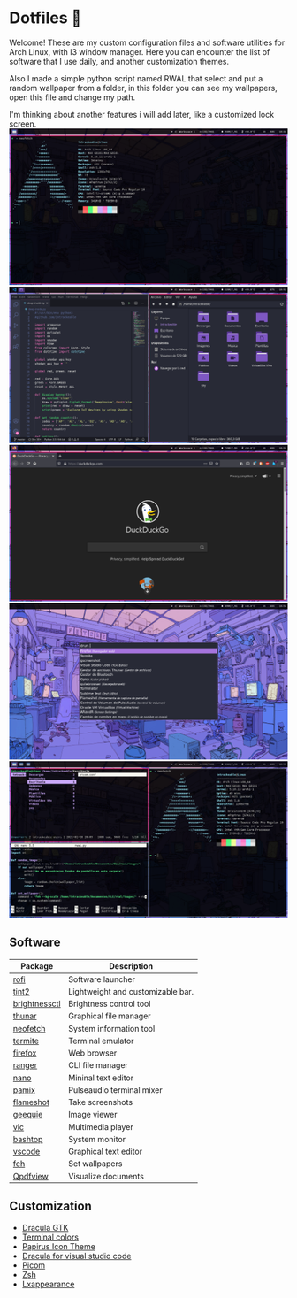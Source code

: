 # Dotfiles 🐧
Welcome! These are my custom configuration files and software utilities for Arch Linux, with I3 window manager.
Here you can encounter the list of software that I use daily, and another customization themes.

Also I made a simple python script named RWAL that select and put a random wallpaper from a folder, in this folder you can see my wallpapers, open this file and change my path.

I'm thinking about another features i will add later, like a customized lock screen. 
![Screenshot](/Screenshots/1.png)
![Screenshot](/Screenshots/2.png)
![Screenshot](/Screenshots/3.png)
![Screenshot](/Screenshots/4.png)
![Screenshot](/Screenshots/5.png)

## Software
Package                                        |            Description                |
-----------------------------------------------|---------------------------------------|
[rofi](https://wiki.archlinux.org/index.php/Rofi)|Software launcher                     |
[tint2](https://wiki.archlinux.org/index.php/Tint2)|Lightweight and customizable bar.  |
[brightnessctl](https://aur.archlinux.org/packages/brightnessctl-git/)|Brightness control tool|
[thunar](https://wiki.archlinux.org/index.php/Thunar)|Graphical file manager|
[neofetch](https://github.com/dylanaraps/neofetch)|System information tool|
[termite](https://wiki.archlinux.org/index.php/Termite)|Terminal emulator|
[firefox](https://wiki.archlinux.org/index.php/Firefox)|Web browser|
[ranger](https://wiki.archlinux.org/index.php/Ranger)|CLI file manager|
[nano](https://wiki.archlinux.org/index.php/Nano)|Mininal text editor|
[pamix](https://aur.archlinux.org/packages/pamix-git/)|Pulseaudio terminal mixer|
[flameshot](https://wiki.archlinux.org/index.php/Flameshot)|Take screenshots|
[geequie](https://archlinux.org/packages/extra/x86_64/geeqie/)|Image viewer|
[vlc](https://wiki.archlinux.org/index.php/VLC_media_player)|Multimedia player|
[bashtop](https://github.com/aristocratos/bashtop)|System monitor|
[vscode](https://wiki.archlinux.org/index.php/Visual_Studio_Code)|Graphical text editor|
[feh](https://wiki.archlinux.org/index.php/Feh)|Set wallpapers|
[Qpdfview](https://archlinux.org/packages/community/x86_64/qpdfview/)|Visualize documents|

## Customization
* [Dracula GTK](https://draculatheme.com/gtk/)  
* [Terminal colors](https://draculatheme.com/terminal/)  
* [Papirus Icon Theme](https://github.com/PapirusDevelopmentTeam/papirus-icon-theme)  
* [Dracula for visual studio code](https://draculatheme.com/visual-studio-code/)  
* [Picom](https://wiki.archlinux.org/index.php/Picom)  
* [Zsh](/https://wiki.archlinux.org/index.php/Zsh)  
* [Lxappearance](https://www.archlinux.org/packages/community/x86_64/lxappearance/)

